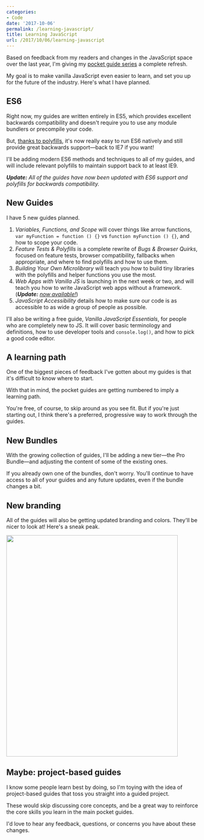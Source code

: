 ```yaml
---
categories:
- Code
date: '2017-10-06'
permalink: /learning-javascript/
title: Learning JavaScript
url: /2017/10/06/learning-javascript
---
```


Based on feedback from my readers and changes in the JavaScript space over the last year, I'm giving my [pocket guide series](/guides/) a complete refresh.

My goal is to make vanilla JavaScript even easier to learn, and set you up for the future of the industry. Here's what I have planned.

## ES6

Right now, my guides are written entirely in ES5, which provides excellent backwards compatibility and doesn't require you to use any module bundlers or precompile your code.

But, [thanks to polyfills](/automatic-polyfilling/), it's now really easy to run ES6 natively and still provide great backwards support&mdash;back to IE7 if you want!

I'll be adding modern ES6 methods and techniques to all of my guides, and will include relevant polyfills to maintain support back to at least IE9.

*__Update:__ All of the guides have now been updated with ES6 support and polyfills for backwards compatibility.*

## New Guides

I have 5 new guides planned.

1. *Variables, Functions, and Scope* will cover things like arrow functions, `var myFunction = function () {}` vs `function myFunction () {}`, and how to scope your code.
2. *Feature Tests & Polyfills* is a complete rewrite of *Bugs & Browser Quirks*, focused on feature tests, browser compatibility, fallbacks when appropriate, and where to find polyfills and how to use them.
3. *Building Your Own Microlibrary* will teach you how to build tiny libraries with the polyfills and helper functions you use the most.
4. *Web Apps with Vanilla JS* is launching in the next week or two, and will teach you how to write JavaScript web apps without a framework. (*__Update:__ [now available!](/guides/web-apps/)*)
5. *JavaScript Accessibility* details how to make sure our code is as accessible to as wide a group of people as possible.

I'll also be writing a free guide, *Vanilla JavaScript Essentials*, for people who are completely new to JS. It will cover basic terminology and definitions, how to use developer tools and `console.log()`, and how to pick a good code editor.

## A learning path

One of the biggest pieces of feedback I've gotten about my guides is that it's difficult to know where to start.

With that in mind, the pocket guides are getting numbered to imply a learning path.

You're free, of course, to skip around as you see fit. But if you're just starting out, I think there's a preferred, progressive way to work through the guides.

## New Bundles

With the growing collection of guides, I'll be adding a new tier&mdash;the Pro Bundle&mdash;and adjusting the content of some of the existing ones.

If you already own one of the bundles, don't worry. You'll continue to have access to all of your guides and any future updates, even if the bundle changes a bit.

## New branding

All of the guides will also be getting updated branding and colors. They'll be nicer to look at! Here's a sneak peak.

<img src="https://gomakethings.com/wp-content/uploads/2017/10/dom-injection.png" alt="" width="450" height="582" class="aligncenter size-full wp-image-15782" />

## Maybe: project-based guides

I know some people learn best by doing, so I'm toying with the idea of project-based guides that toss you straight into a guided project.

These would skip discussing core concepts, and be a great way to reinforce the core skills you learn in the main pocket guides.

I'd love to hear any feedback, questions, or concerns you have about these changes.